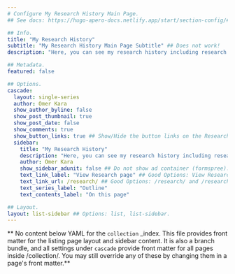 ```yaml
---
# Configure My Research History Main Page.
## See docs: https://hugo-apero-docs.netlify.app/start/section-config/#lists-of-pages

## Info.
title: "My Research History"
subtitle: "My Research History Main Page Subtitle" ## Does not work!
description: "Here, you can see my research history including research experience, publications, working papers, and work in progress." ## Only works when layout: list is used.

## Metadata.
featured: false

## Options.
cascade:
  layout: single-series
  author: Omer Kara
  show_author_byline: false
  show_post_thumbnail: true
  show_post_date: false
  show_comments: true
  show_button_links: true ## Show/Hide the button links on the Research Main Page.
  sidebar:
    title: "My Research History"
    description: "Here, you can see my research history including research experience, publications, working papers, and work in progress."
    author: Omer Kara
    show_sidebar_adunit: false ## Do not show ad container (formspree).
    text_link_label: "View Research page" ## Good Options: View Research page and Subscribe via RSS.
    text_link_url: /research/ ## Good Options: /research/ and /research/index.xml.
    text_series_label: "Outline"
    text_contents_label: "On this page"

## Layout.
layout: list-sidebar ## Options: list, list-sidebar.
---
```


** No content below YAML for the `collection` _index. This file provides front matter for the listing page layout and sidebar content. It is also a branch bundle, and all settings under `cascade` provide front matter for all pages inside /collection/. You may still override any of these by changing them in a page's front matter.**
